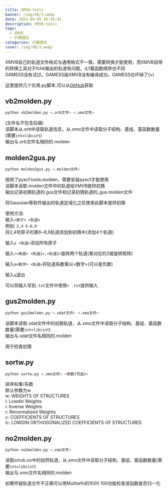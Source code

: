 ```yaml
---
title: XMVB-tools
banner: /img/VB/3.webp
date: 2024-09-05 16:36:41
description: XMVB-tools
tags:
  - XMVB
  - 价键理论
categories: 价键理论
cover: /img/VB/3.webp
---
```


XMVB自己的轨道文件格式与通用格式不一致，需要转换才能使用，而XMVB自带的转换工具对于fchk输出的轨道有问题，d,f基函数顺序也不同  
GAMESS没有试过，GAMESS版XMVB没有编译成功，GAMESS也坏掉了(×)  

这里提供几个实用.py脚本,可以从[GitHub](https://github.com/Usu171/xmvb-tools)获取

## vb2molden.py

```bash
python vb2molden.py <.orb文件> <.xmo文件>
```
(文件名不包含后缀)  
该脚本从.orb中读取轨道信息，从.xmo文件中读取分子结构、基组、基函数数量(需要`int=libcint`)  
输出与.orb文件名相同的.molden

## molden2gus.py

```bash
python molden2gus.py <.molden文件>
```
借用了pyscf.tools.molden，需要安装pyscf才能使用  
该脚本读取.molden文件中的轨道给XMVB提供初猜  
输出记录初猜轨道的.gus文件和记录初猜轨道的_gus.molden文件  

将Gaussian等软件输出的轨道定域化之后使用此脚本提供初猜

使用方法:  
输入`<原子> <轨道>`  
例如: `2,4 6-8,9`  
将2,4号原子的第6~8,9轨道添加到初猜中(添加4个轨道)

输入`a <轨道>`添加所有原子

输入`r<角度> <轨道1>,<轨道2>`旋转两个轨道(乘对应的2维旋转矩阵)

输入`m<数字> <轨道>`将轨道系数乘以<数字>(可以是负数)

输入`q`退出

可以将输入写到`.txt`文件中使用`< .txt`提供输入

## gus2molden.py

```bash
python gus2molden.py <.xdat文件> <.xmo文件>
```
该脚本读取.xdat文件中的初猜轨道，从.xmo文件中读取分子结构、基组、基函数数量(需要`int=libcint`)  
输出与.xdat文件名相同的.molden

用于检查初猜


## sortw.py

```bash
python sortw.py <.xmo文件> <参数(可选)>
```
排序权重/系数  
默认参数为w  
w: WEIGHTS OF STRUCTURES  
l: Lowdin Weights  
i: Inverse Weights  
r: Renormalized Weights  
c: COEFFICIENTS OF STRUCTURES  
lc: LOWDIN ORTHOGONALIZED COEFFICIENTS OF STRUCTURES

## no2molden.py

```bash
python no2molden.py <.xmo文件>
```
读取xmvb.no中的自然轨道，从.xmo文件中读取分子结构、基组、基函数数量(需要`int=libcint`)  
输出与.xmo文件名相同的.molden

如果怀疑轨道文件不正确可以用Multiwfn的1000 100功能检查波函数是否归一化